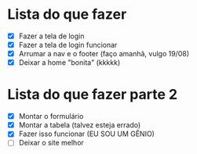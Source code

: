 # Lista do que fazer 

- [x] Fazer a tela de login
- [x] Fazer a tela de login funcionar
- [x] Arrumar a nav e o footer (faço amanhã, vulgo 19/08)
- [x] Deixar a home "bonita" (kkkkk)

# Lista do que fazer parte 2

- [x] Montar o formulário
- [x] Montar a tabela (talvez esteja errado)
- [x] Fazer isso funcionar (EU SOU UM GÊNIO)
- [ ] Deixar o site melhor
